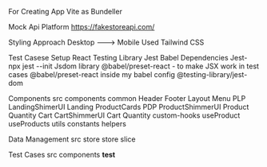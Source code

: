 
For Creating App
   Vite as Bundeller

Mock Api Platform
   https://fakestoreapi.com/

Styling Approach
   Desktop ---> Mobile
   Used Tailwind CSS

Test Casese Setup
   React Testing Library
   Jest
   Babel Dependencies
   Jest- npx jest --init
   Jsdom library
   @babel/preset-react - to make JSX work in test cases
   @babel/preset-react inside my babel config
   @testing-library/jest-dom

Components
   src
      components
         common
            Header
            Footer
            Layout
            Menu
         PLP
            LandingShimerUI
            Landing
               ProductCards
         PDP
            ProductShimmerUI
            Product
               Quantity
         Cart
            CartShimmerUI
            Cart
               Quantity
      custom-hooks
         useProduct
         useProducts
      utils
         constants
         helpers
   
Data Management
   src
      store
         store
         slice

Test Cases
   src
      components
         __test__